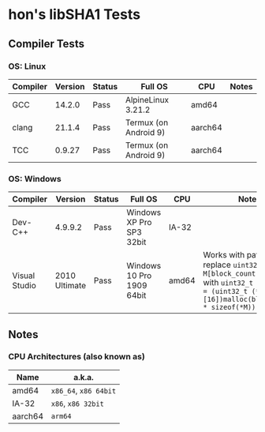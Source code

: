 # hon's libSHA1 Tests

## Compiler Tests
### OS: Linux
| Compiler | Version | Status | Full OS               | CPU     | Notes |
|----------|---------|--------|-----------------------|---------|-------|
| GCC      |  14.2.0 | Pass   | AlpineLinux 3.21.2    | amd64   |       |
| clang    |  21.1.4 | Pass   | Termux (on Android 9) | aarch64 |       |
| TCC      |  0.9.27 | Pass   | Termux (on Android 9) | aarch64 |       |

### OS: Windows
| Compiler      | Version       | Status | Full OS                  | CPU   | Notes |
|---------------|---------------|--------|--------------------------|-------|-------|
| Dev-C++       | 4.9.9.2       | Pass   | Windows XP Pro SP3 32bit | IA-32 |       |
| Visual Studio | 2010 Ultimate | Pass   | Windows 10 Pro 1909 64bit| amd64 | Works with patch. replace `uint32_t M[block_count][16];` with `uint32_t (*M)[16] = (uint32_t (*)[16])malloc(block_count * sizeof(*M));` |


## Notes
### CPU Architectures (also known as)
| Name    | a.k.a.                |
|---------|-----------------------|
| amd64   | `x86_64`, `x86 64bit` |
| IA-32   | `x86`, `x86 32bit`    |
| aarch64 | `arm64`               |   
